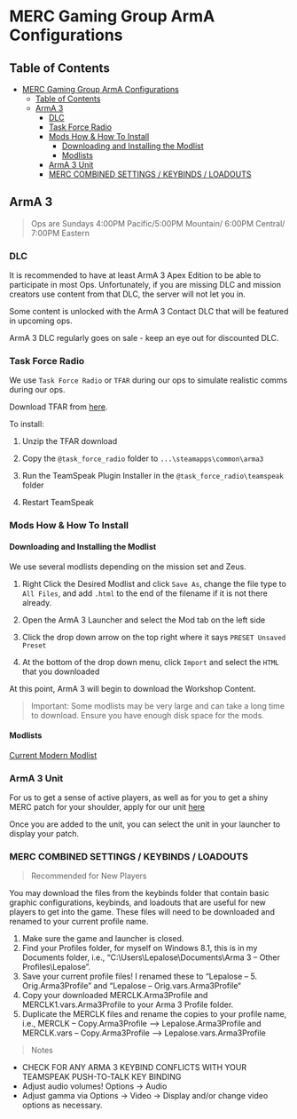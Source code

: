 # MERC Gaming Group ArmA Configurations

## Table of Contents

- [MERC Gaming Group ArmA Configurations](#merc-gaming-group-arma-configurations)
  - [Table of Contents](#table-of-contents)
  - [ArmA 3](#arma-3)
    - [DLC](#dlc)
    - [Task Force Radio](#task-force-radio)
    - [Mods How & How To Install](#mods-how--how-to-install)
      - [Downloading and Installing the Modlist](#downloading-and-installing-the-modlist)
      - [Modlists](#modlists)
    - [ArmA 3 Unit](#arma-3-unit)
    - [MERC COMBINED SETTINGS / KEYBINDS / LOADOUTS](#merc-combined-settings--keybinds--loadouts)

## ArmA 3

>Ops are Sundays 4:00PM Pacific/5:00PM Mountain/ 6:00PM Central/ 7:00PM Eastern

### DLC

It is recommended to have at least ArmA 3 Apex Edition to be able to participate in most Ops. Unfortunately, if you are missing DLC and mission creators use content from that DLC, the server will not let you in.

Some content is unlocked with the ArmA 3 Contact DLC that will be featured in upcoming ops.

ArmA 3 DLC regularly goes on sale - keep an eye out for discounted DLC.

### Task Force Radio

We use `Task Force Radio` or `TFAR` during our ops to simulate realistic comms during our ops.

Download TFAR from [here](https://github.com/michail-nikolaev/task-force-arma-3-radio/releases/download/0.9.12/0.9.12.zip).

To install:

1. Unzip the TFAR download

2. Copy the `@task_force_radio` folder to `...\steamapps\common\arma3`

3. Run the TeamSpeak Plugin Installer in the `@task_force_radio\teamspeak` folder

4. Restart TeamSpeak

### Mods How & How To Install

#### Downloading and Installing the Modlist
We use several modlists depending on the mission set and Zeus.

1. Right Click the Desired Modlist and click `Save As`, change the file type to `All Files`, and add `.html` to the end of the filename if it is not there already.

2. Open the ArmA 3 Launcher and select the Mod tab on the left side

3. Click the drop down arrow on the top right where it says `PRESET Unsaved Preset`

4. At the bottom of the drop down menu, click `Import` and select the `HTML` that you downloaded

At this point, ArmA 3 will begin to download the Workshop Content.

> Important: Some modlists may be very large and can take a long time to download. Ensure you have enough disk space for the mods.

#### Modlists

[Current Modern Modlist](https://raw.githubusercontent.com/reapertrx/mercgg-arma/main/modlists/merc_8_1_0.html)

### ArmA 3 Unit

For us to get a sense of active players, as well as for you to get a shiny MERC patch for your shoulder, apply for our unit [here](https://units.arma3.com/unit/ps2mercs)

Once you are added to the unit, you can select the unit in your launcher to display your patch.

### MERC COMBINED SETTINGS / KEYBINDS / LOADOUTS

> Recommended for New Players

You may download the files from the keybinds folder that contain basic graphic configurations, keybinds, and loadouts that are useful for new players to get into the game. These files will need to be downloaded and renamed to your current profile name.

1. Make sure the game and launcher is closed.
2. Find your Profiles folder, for myself on Windows 8.1, this is in my Documents folder, i.e., “C:\Users\Lepalose\Documents\Arma 3 – Other Profiles\Lepalose”.
3. Save your current profile files!  I renamed these to “Lepalose – 5. Orig.Arma3Profile” and “Lepalose – Orig.vars.Arma3Profile“
4. Copy your downloaded MERCLK.Arma3Profile and MERCLK1.vars.Arma3Profile to your Arma 3 Profile folder.
5. Duplicate the MERCLK files and rename the copies to your profile name, i.e., MERCLK – Copy.Arma3Profile –> Lepalose.Arma3Profile  and MERCLK.vars – Copy.Arma3Profile –> Lepalose.vars.Arma3Profile

> Notes

- CHECK FOR ANY ARMA 3 KEYBIND CONFLICTS WITH YOUR TEAMSPEAK PUSH-TO-TALK KEY BINDING
- Adjust audio volumes! Options -> Audio
- Adjust gamma via Options -> Video -> Display and/or change video options as necessary.

